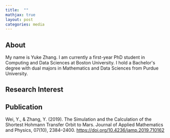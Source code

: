 ```yaml
---
title:  ""
mathjax: true
layout: post
categories: media
---
```


## About
My name is Yuke Zhang. I am currently a first-year PhD student in Computing and Data Sciences at Boston University. I hold a Bachelor's degree with dual majors in Mathematics and Data Sciences from Purdue University.


## Research Interest


## Publication
Wei, Y., & Zhang, Y. (2019). The Simulation and the Calculation of the Shortest Hohmann Transfer Orbit to Mars. Journal of Applied Mathematics and Physics, 07(10), 2384–2400. https://doi.org/10.4236/jamp.2019.710162



